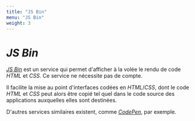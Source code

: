 ```yaml
---
title: "JS Bin"
menu: "JS Bin"
weight: 3
---
```


# *JS Bin*

[*JS Bin*](https://jsbin.com) est un service qui permet d'afficher à la volée le rendu de code *HTML* et *CSS*. Ce service ne nécessite pas de compte.

Il facilite la mise au point d'interfaces codées en *HTML*/*CSS*, dont le code *HTML* et *CSS* peut alors être copié tel quel dans le code source des applications auxquelles elles sont destinées.

D'autres services similaires existent, comme [*CodePen*](https://codepen.io/pen/), par exemple.

<!-- Helpers -->


<link rel="stylesheet" type="text/css" href="/.css"/>
<script src="/.js"></script>
